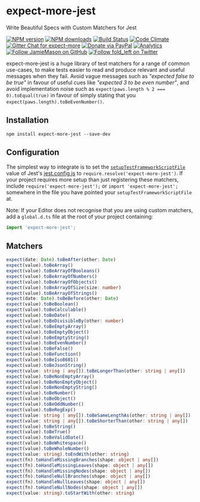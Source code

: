 # expect-more-jest

Write Beautiful Specs with Custom Matchers for Jest

[![NPM version](http://img.shields.io/npm/v/expect-more-jest.svg?style=flat-square)](https://www.npmjs.com/package/expect-more-jest)
[![NPM downloads](http://img.shields.io/npm/dm/expect-more-jest.svg?style=flat-square)](https://www.npmjs.com/package/expect-more-jest)
[![Build Status](http://img.shields.io/travis/JamieMason/expect-more/master.svg?style=flat-square)](https://travis-ci.org/JamieMason/expect-more)
[![Code Climate](https://img.shields.io/codeclimate/github/JamieMason/expect-more.svg?style=flat-square)](https://codeclimate.com/github/JamieMason/expect-more)
[![Gitter Chat for expect-more](https://badges.gitter.im/Join%20Chat.svg)](https://gitter.im/JamieMason/expect-more)
[![Donate via PayPal](https://img.shields.io/badge/donate-paypal-blue.svg)](https://www.paypal.me/foldleft)
[![Analytics](https://ga-beacon.appspot.com/UA-45466560-5/expect-more-jest?flat&useReferer)](https://github.com/igrigorik/ga-beacon)
[![Follow JamieMason on GitHub](https://img.shields.io/github/followers/JamieMason.svg?style=social&label=Follow)](https://github.com/JamieMason)
[![Follow fold_left on Twitter](https://img.shields.io/twitter/follow/fold_left.svg?style=social&label=Follow)](https://twitter.com/fold_left)

expect-more-jest is a huge library of test matchers for a range of common use-cases, to make tests easier to read and
produce relevant and useful messages when they fail. Avoid vague messages such as _"expected false to be true"_ in
favour of useful cues like _"expected 3 to be even number"_, and avoid implementation noise such as
`expect(paws.length % 2 === 0).toEqual(true)` in favour of simply stating that you
`expect(paws.length).toBeEvenNumber()`.

## Installation

```
npm install expect-more-jest --save-dev
```

## Configuration

The simplest way to integrate is to set the [`setupTestFrameworkScriptFile`][setup-test-framework-script-file] value of
Jest's [jest.config.js][jest-config] to `require.resolve('expect-more-jest')`. If your project requires more setup than
just registering these matchers, include `require('expect-more-jest');` or `import 'expect-more-jest';` somewhere in the
file you have pointed your `setupTestFrameworkScriptFile` at.

Note: If your Editor does not recognise that you are using custom matchers, add a `global.d.ts` file at the root of your
project containing:

```ts
import 'expect-more-jest';
```

## Matchers

```ts
expect(date: Date).toBeAfter(other: Date)
expect(value).toBeArray()
expect(value).toBeArrayOfBooleans()
expect(value).toBeArrayOfNumbers()
expect(value).toBeArrayOfObjects()
expect(value).toBeArrayOfSize(size: number)
expect(value).toBeArrayOfStrings()
expect(date: Date).toBeBefore(other: Date)
expect(value).toBeBoolean()
expect(value).toBeCalculable()
expect(value).toBeDate()
expect(value).toBeDivisibleBy(other: number)
expect(value).toBeEmptyArray()
expect(value).toBeEmptyObject()
expect(value).toBeEmptyString()
expect(value).toBeEvenNumber()
expect(value).toBeFalse()
expect(value).toBeFunction()
expect(value).toBeIso8601()
expect(value).toBeJsonString()
expect(value: string | any[]).toBeLongerThan(other: string | any[])
expect(value).toBeNonEmptyArray()
expect(value).toBeNonEmptyObject()
expect(value).toBeNonEmptyString()
expect(value).toBeNumber()
expect(value).toBeObject()
expect(value).toBeOddNumber()
expect(value).toBeRegExp()
expect(value: string | any[]).toBeSameLengthAs(other: string | any[])
expect(value: string | any[]).toBeShorterThan(other: string | any[])
expect(value).toBeString()
expect(value).toBeTrue()
expect(value).toBeValidDate()
expect(value).toBeWhitespace()
expect(value).toBeWholeNumber()
expect(value: string).toEndWith(other: string)
expect(fn).toHandleMissingBranches(shape: object | any[])
expect(fn).toHandleMissingLeaves(shape: object | any[])
expect(fn).toHandleMissingNodes(shape: object | any[])
expect(fn).toHandleNullBranches(shape: object | any[])
expect(fn).toHandleNullLeaves(shape: object | any[])
expect(fn).toHandleNullNodes(shape: object | any[])
expect(value: string).toStartWith(other: string)
```

<!-- Links -->

[jest-config]: https://facebook.github.io/jest/docs/en/configuration.html
[jest]: http://facebook.github.io/jest
[setup-test-framework-script-file]: https://facebook.github.io/jest/docs/en/configuration.html
